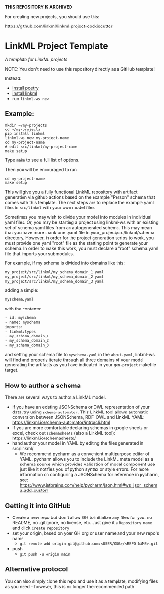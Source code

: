 __THIS REPOSITORY IS ARCHIVED__

For creating new projects, you should use this:

https://github.com/linkml/linkml-project-cookiecutter

# LinkML Project Template

_A template for LinkML projects_

NOTE: You don't need to use this repository directly as a GitHub template!

Instead:

 * [install poetry](https://python-poetry.org/docs/)
 * [install linkml](https://linkml.io/linkml/intro/install.html)
 * run `linkml-ws new`

## Example:


```
mkdir ~/my-projects
cd ~/my-projects
pip install linkml
linkml-ws new my-project-name
cd my-project-name
# edit src/linkml/my-project-name
make setup
```

Type `make` to see a full list of options.

Then you will be encouraged to run
```shell
cd my-project-name
make setup
```

This will give you a fully functional LinkML repository with artifact generation via github actions based on the 
example "Person" schema that comes with this template.  The next steps are to replace the example yaml files in
`src/linkml` with your own model files.

Sometimes you may wish to divide your model into modules in individual yaml files.  Or, you may be starting a 
project using linkml-ws with an existing set of schema yaml files from an autogenerated schema. This may mean that you
have more thank one .yaml file in your_project/src/linkml/schema directory.  However, in order for the project generation
scrips to work, you must provide one yaml "root" file as the starting point to generate your schema.  In order to make
this work, you must declare a "root" schema.yaml file that imports your submodules.

For example, if my schema is divided into domains like this:

```bash
my_project/src/linkml/my_schema_domain_1.yaml
my_project/src/linkml/my_schema_domain_2.yaml
my_project/src/linkml/my_schema_domain_3.yaml
```

adding a simple:
```bash
myschema.yaml 
```

with the contents:
```bash
- id: myschema
- name: myschema
imports:  
- linkml:types
- my_schema_domain_1
- my_schema_domain_2
- my_schema_domain_3
````

and setting your schema file to `myschema.yaml` in the `about.yaml`, linkml-ws will find and properly iterate through
all three domains of your model generating the artifacts as you have indicated in your `gen-project` makefile target.

## How to author a schema

There are several ways to author a LinkML model.  

* If you have an existing JSONSchema or OWL representation of your data, try using `schema-automator`.  This
  LinkML tool allows automatic conversion between JSONSchema, RDF, OWL and 
  LinkML YAML: https://linkml.io/schema-automator/intro/cli.html
* If you are more comfortable declaring schemas in google sheets or excel, check out `schemasheets` (also a LinkML
  tool): https://linkml.io/schemasheets/
* hand author your model in YAML by editing the files generated in src/linkml/
  * We recommend pycharm as a convenient multipurpose editor of YAML.  pycharm allows you to include the 
    LinkML meta model as a schema source which provides validation of model component use 
    just like it notifies you of python syntax or style errors.  For more information on configuring a JSONSchema 
    for reference in pycharm, see: https://www.jetbrains.com/help/pycharm/json.html#ws_json_schema_add_custom


## Getting it into GitHub

- Create a new repo but don't allow GH to initialize any files for you: no README, no .gitignore, no license, etc. Just give it a `Repository name` and click `Create repository`
- set your origin, based on your GH org or user name and your new repo's name
  - `git remote add origin git@github.com:<USER/ORG>/<REPO NAME>.git`
- push!
  - `git push -u origin main`


## Alternative protocol

You can also simply clone this repo and use it as a template, modifying files as you need - however,
this is no longer the recommended path


